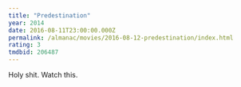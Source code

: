 ```yaml
---
title: "Predestination"
year: 2014
date: 2016-08-11T23:00:00.000Z
permalink: /almanac/movies/2016-08-12-predestination/index.html
rating: 3
tmdbid: 206487
---
```


Holy shit. Watch this.

